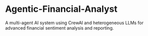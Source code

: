 # Agentic-Financial-Analyst
A multi-agent AI system using CrewAI and heterogeneous LLMs for advanced financial sentiment analysis and reporting.
